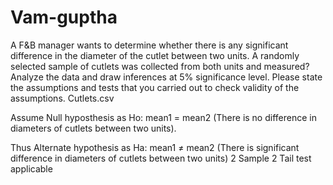 # Vam-guptha
A F&B manager wants to determine whether there is any significant difference in the diameter of the cutlet between two units.
A randomly selected sample of cutlets was collected from both units and measured? Analyze the data and draw inferences at 5% significance level. 
Please state the assumptions and tests that you carried out to check validity of the assumptions. Cutlets.csv

Assume Null hyposthesis as Ho: mean1 = mean2 (There is no difference in diameters of cutlets between two units).

Thus Alternate hypothesis as Ha: mean1 ≠ mean2 (There is significant difference in diameters of cutlets between two units) 
2 Sample 2 Tail test applicable
